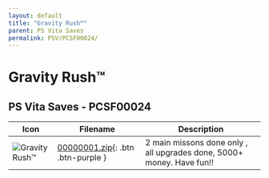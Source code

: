 ```yaml
---
layout: default
title: "Gravity Rush™"
parent: PS Vita Saves
permalink: PSV/PCSF00024/
---
```

# Gravity Rush™

## PS Vita Saves - PCSF00024

| Icon | Filename | Description |
|------|----------|-------------|
| ![Gravity Rush™](https://github.com/bucanero/apollo-vita/raw/main/sce_sys/icon0.png) | [00000001.zip](00000001.zip){: .btn .btn-purple } | 2 main missons done only , all upgrades done, 5000+ money. Have fun!!  |
